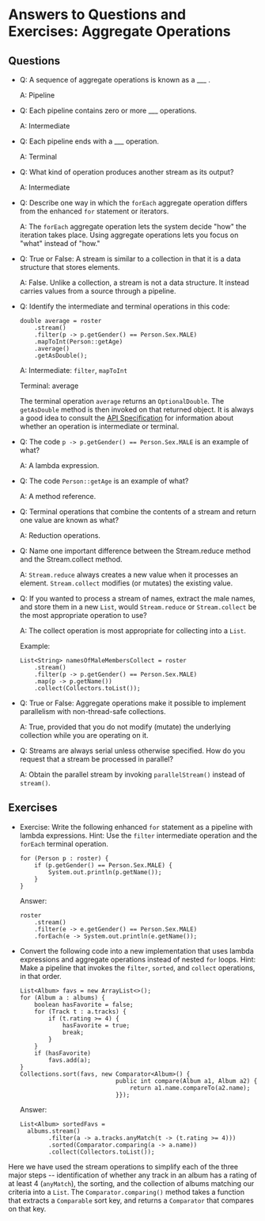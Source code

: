 # Answers to Questions and Exercises: Aggregate Operations


## Questions


* Q: A sequence of aggregate operations is known as a ___ .

  A: Pipeline

* Q: Each pipeline contains zero or more ___ operations.

  A: Intermediate

* Q: Each pipeline ends with a ___ operation.

  A: Terminal

* Q: What kind of operation produces another stream as its output?

  A: Intermediate

* Q: Describe one way in which the `forEach` aggregate operation differs from the enhanced `for` statement or iterators.

  A: The `forEach` aggregate operation lets the system decide "how" the iteration takes place. 
  Using aggregate operations lets you focus on "what" instead of "how."

* Q: True or False: A stream is similar to a collection in that it is a data structure that stores elements.

  A: False. 
  Unlike a collection, a stream is not a data structure. 
  It instead carries values from a source through a pipeline.

* Q: Identify the intermediate and terminal operations in this code:

  ```text
  double average = roster
      .stream()
      .filter(p -> p.getGender() == Person.Sex.MALE)
      .mapToInt(Person::getAge)
      .average()
      .getAsDouble();
  ```

  A: Intermediate: `filter`, `mapToInt`

  Terminal: average

  The terminal operation `average` returns an `OptionalDouble`. 
  The `getAsDouble` method is then invoked on that returned object. 
  It is always a good idea to consult the [API Specification]() for information about whether an operation is intermediate or terminal.

* Q: The code `p -> p.getGender() == Person.Sex.MALE` is an example of what?
  
  A: A lambda expression.

* Q: The code `Person::getAge` is an example of what?
  
  A: A method reference.

* Q: Terminal operations that combine the contents of a stream and return one value are known as what?
  
  A: Reduction operations.

* Q: Name one important difference between the Stream.reduce method and the Stream.collect method.
  
  A: `Stream.reduce` always creates a new value when it processes an element. 
  `Stream.collect` modifies (or mutates) the existing value.

* Q: If you wanted to process a stream of names, extract the male names, and store them in a new `List`, would `Stream.reduce` or `Stream.collect` be the most appropriate operation to use?
  
  A: The collect operation is most appropriate for collecting into a `List`.

  Example:

  ```text
  List<String> namesOfMaleMembersCollect = roster
      .stream()
      .filter(p -> p.getGender() == Person.Sex.MALE)
      .map(p -> p.getName())
      .collect(Collectors.toList());
  ```

* Q: True or False: Aggregate operations make it possible to implement parallelism with non-thread-safe collections.
  
  A: True, provided that you do not modify (mutate) the underlying collection while you are operating on it.

* Q: Streams are always serial unless otherwise specified. 
  How do you request that a stream be processed in parallel?

  A: Obtain the parallel stream by invoking `parallelStream()` instead of `stream()`.


## Exercises


* Exercise: Write the following enhanced `for` statement as a pipeline with lambda expressions. 
  Hint: Use the `filter` intermediate operation and the `forEach` terminal operation. 

  ```text
  for (Person p : roster) {
      if (p.getGender() == Person.Sex.MALE) {
          System.out.println(p.getName());
      }
  }
  ```

  Answer:

  ```text
  roster
      .stream()
      .filter(e -> e.getGender() == Person.Sex.MALE)
      .forEach(e -> System.out.println(e.getName());
  ```

* Convert the following code into a new implementation that uses lambda expressions and aggregate operations instead of nested `for` loops. 
  Hint: Make a pipeline that invokes the `filter`, `sorted`, and `collect` operations, in that order. 

  ```text
  List<Album> favs = new ArrayList<>();
  for (Album a : albums) {
      boolean hasFavorite = false;
      for (Track t : a.tracks) {
          if (t.rating >= 4) {
              hasFavorite = true;
              break;
          }
      }
      if (hasFavorite)
          favs.add(a);
  }
  Collections.sort(favs, new Comparator<Album>() {
                             public int compare(Album a1, Album a2) {
                                 return a1.name.compareTo(a2.name);
                             }});
  ```

  Answer: 

  ```text
  List<Album> sortedFavs =
    albums.stream()
          .filter(a -> a.tracks.anyMatch(t -> (t.rating >= 4)))
          .sorted(Comparator.comparing(a -> a.name))
          .collect(Collectors.toList());
  ```


Here we have used the stream operations to simplify each of the three major steps -- identification of whether any track in an album has a rating of at least 4 (`anyMatch`), the sorting, and the collection of albums matching our criteria into a `List`. 
The `Comparator.comparing()` method takes a function that extracts a `Comparable` sort key, and returns a `Comparator` that compares on that key. 
